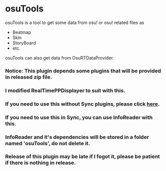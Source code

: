 # osuTools

osuTools is a tool to get some data from osu! or osu! related files as 
- Beatmap
- Skin
- StoryBoard 
- etc.

osuTools can also get data from OsuRTDataProvider.

### Notice: This plugin depends some plugins that will be provided in released zip file.
### I modified RealTimePPDisplayer to suit with this.
### If you need to use this without Sync plugins, please click [here](https://github.com/Someone999/osuToolsWithOutPlugin).
### If you need to use this in Sync, you can use InfoReader with this.
### InfoReader and it's dependencies will be stored in a folder named 'osuTools', do not delete it.
### Release of this plugin may be late if I fogot it, please be patient if there is nothing in release.
